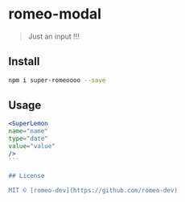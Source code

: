 # romeo-modal

> Just an input !!!

## Install

```bash
npm i super-romeoooo --save
```

## Usage

````jsx
<SuperLemon
name="name"
type="date"
value="value"
/>
```

## License

MIT © [romeo-dev](https://github.com/romeo-dev)
````

